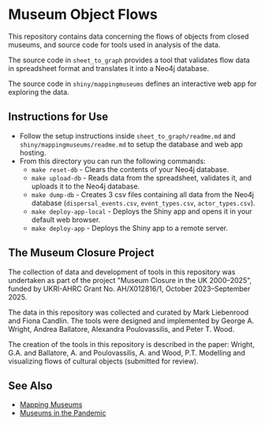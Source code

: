 # Museum Object Flows

This repository contains data concerning the flows of objects from closed museums, and source code for tools used in analysis of the data.

The source code in `sheet_to_graph` provides a tool that validates flow data in spreadsheet format and translates it into a Neo4j database.

The source code in `shiny/mappingmuseums` defines an interactive web app for exploring the data.

## Instructions for Use

- Follow the setup instructions inside `sheet_to_graph/readme.md` and `shiny/mappingmuseums/readme.md` to setup the database and web app hosting.
- From this directory you can run the following commands:
  - `make reset-db` - Clears the contents of your Neo4j database.
  - `make upload-db` - Reads data from the spreadsheet, validates it, and uploads it to the Neo4j database.
  - `make dump-db` - Creates 3 csv files containing all data from the Neo4j database (`dispersal_events.csv`, `event_types.csv`, `actor_types.csv`).
  - `make deploy-app-local` - Deploys the Shiny app and opens it in your default web browser.
  - `make deploy-app` - Deploys the Shiny app to a remote server.

## The Museum Closure Project

The collection of data and development of tools in this repository was undertaken as part of the project "Museum Closure in the UK 2000–2025", funded by UKRI-AHRC Grant No. AH/X012816/1, October 2023–September 2025.

The data in this repository was collected and curated by Mark Liebenrood and Fiona Candlin. The tools were designed and implemented by George A. Wright, Andrea Ballatore, Alexandra Poulovassilis, and Peter T. Wood.

The creation of the tools in this repository is described in the paper: Wright, G.A. and Ballatore, A. and Poulovassilis, A. and Wood, P.T. Modelling and visualizing flows of cultural objects (submitted for review).

## See Also

- [Mapping Museums](https://github.com/Birkbeck/mapping-museums)
- [Museums in the Pandemic](https://github.com/Birkbeck/museums-in-the-pandemic)